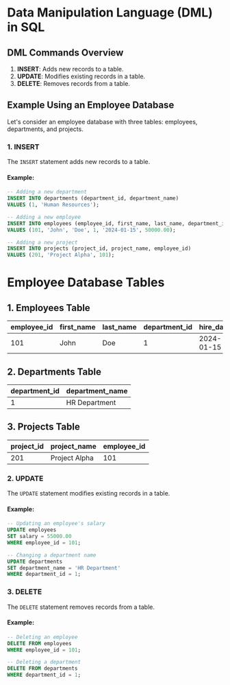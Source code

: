 # Data Manipulation Language (DML) in SQL
## DML Commands Overview
1. **INSERT**: Adds new records to a table.
2. **UPDATE**: Modifies existing records in a table.
3. **DELETE**: Removes records from a table.

## Example Using an Employee Database
Let's consider an employee database with three tables: employees, departments, and projects.

### 1. INSERT
The `INSERT` statement adds new records to a table.

#### Example:
```sql
-- Adding a new department
INSERT INTO departments (department_id, department_name)
VALUES (1, 'Human Resources');

-- Adding a new employee
INSERT INTO employees (employee_id, first_name, last_name, department_id, hire_date, salary)
VALUES (101, 'John', 'Doe', 1, '2024-01-15', 50000.00);

-- Adding a new project
INSERT INTO projects (project_id, project_name, employee_id)
VALUES (201, 'Project Alpha', 101);
```

# Employee Database Tables

## 1. Employees Table

| **employee_id** | **first_name** | **last_name** | **department_id** | **hire_date** | **salary** |
|------------------|----------------|----------------|--------------------|----------------|------------|
| 101              | John           | Doe            | 1                  | 2024-01-15     | 55000.00   |

## 2. Departments Table

| **department_id** | **department_name** |
|--------------------|---------------------|
| 1                  | HR Department       |

## 3. Projects Table

| **project_id** | **project_name** | **employee_id** |
|-----------------|------------------|------------------|
| 201             | Project Alpha    | 101              |


### 2. UPDATE
The `UPDATE` statement modifies existing records in a table.

#### Example:
```sql
-- Updating an employee's salary
UPDATE employees
SET salary = 55000.00
WHERE employee_id = 101;

-- Changing a department name
UPDATE departments
SET department_name = 'HR Department'
WHERE department_id = 1;
```

### 3. DELETE
The `DELETE` statement removes records from a table.

#### Example:
```sql
-- Deleting an employee
DELETE FROM employees
WHERE employee_id = 101;

-- Deleting a department
DELETE FROM departments
WHERE department_id = 1;
```
